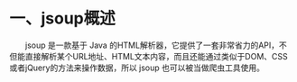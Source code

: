 # 一、jsoup概述

  jsoup 是一款基于 Java 的HTML解析器，它提供了一套非常省力的API，不但能直接解析某个URL地址、HTML文本内容，而且还能通过类似于DOM、CSS或者jQuery的方法来操作数据，所以 jsoup 也可以被当做爬虫工具使用。

